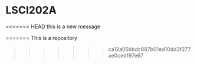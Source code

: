 # LSCI202A
<<<<<<< HEAD
this is a new message

=======
This is a repository
>>>>>>> ca12a05bbdc887b01ed10dd3f277ae0cedf97e67
